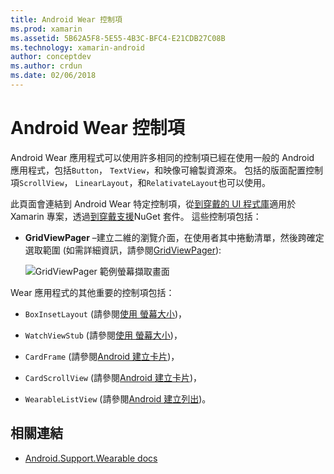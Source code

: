 ```yaml
---
title: Android Wear 控制項
ms.prod: xamarin
ms.assetid: 5B62A5F8-5E55-4B3C-BFC4-E21CDB27C08B
ms.technology: xamarin-android
author: conceptdev
ms.author: crdun
ms.date: 02/06/2018
---
```


# <a name="android-wear-controls"></a>Android Wear 控制項

Android Wear 應用程式可以使用許多相同的控制項已經在使用一般的 Android 應用程式，包括`Button`， `TextView`，和映像可繪製資源來。 包括的版面配置控制項`ScrollView`， `LinearLayout`，和`RelativateLayout`也可以使用。

此頁面會連結到 Android Wear 特定控制項，從[到穿戴的 UI 程式庫](https://developer.android.com/training/wearables/apps/layouts.html#UiLibrary)適用於 Xamarin 專案，透過[到穿戴支援](https://www.nuget.org/packages/Xamarin.Android.Wear/)NuGet 套件。 這些控制項包括：

-   **GridViewPager** &ndash;建立二維的瀏覽介面，在使用者其中捲動清單，然後跨確定選取範圍 (如需詳細資訊，請參閱[GridViewPager](~/android/wear/user-interface/controls/gridviewpager.md)):

    ![GridViewPager 範例螢幕擷取畫面](images/gridviewpager.png)

Wear 應用程式的其他重要的控制項包括：

* `BoxInsetLayout` (請參閱[使用 螢幕大小](~/android/wear/screen-sizes.md))，

* `WatchViewStub` (請參閱[使用 螢幕大小](~/android/wear/screen-sizes.md))，

* `CardFrame` (請參閱[Android 建立卡片](https://developer.android.com/training/wearables/ui/cards.html))，

* `CardScrollView` (請參閱[Android 建立卡片](https://developer.android.com/training/wearables/ui/cards.html))，

* `WearableListView` (請參閱[Android 建立列出](https://developer.android.com/training/wearables/ui/lists.html))。


## <a name="related-links"></a>相關連結

- [Android.Support.Wearable docs](https://developer.android.com/reference/android/support/wearable/view/package-summary.html)
